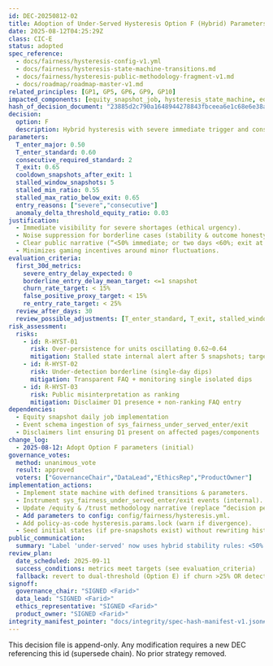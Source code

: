 ```yaml
---
id: DEC-20250812-02
title: Adoption of Under‑Served Hysteresis Option F (Hybrid) Parameters
date: 2025-08-12T04:25:29Z
class: CIC-E
status: adopted
spec_reference:
  - docs/fairness/hysteresis-config-v1.yml
  - docs/fairness/hysteresis-state-machine-transitions.md
  - docs/fairness/hysteresis-public-methodology-fragment-v1.md
  - docs/roadmap/roadmap-master-v1.md
related_principles: [GP1, GP5, GP6, GP9, GP10]
impacted_components: [equity_snapshot_job, hysteresis_state_machine, equity_page, trust_page_methodology, hero_equity_card, analytics_events(sys_fairness_*), risk_dashboard]
hash_of_decision_document: "23885d2c790a1648944278843fbceea6e1c68e6e38a47acf03c2e98554b3d47f"   # sealed SHA256
decision:
  option: F
  description: Hybrid hysteresis with severe immediate trigger and consecutive borderline confirmation, plus elevated exit threshold and cooldown.
parameters:
  T_enter_major: 0.50
  T_enter_standard: 0.60
  consecutive_required_standard: 2
  T_exit: 0.65
  cooldown_snapshots_after_exit: 1
  stalled_window_snapshots: 5
  stalled_min_ratio: 0.55
  stalled_max_ratio_below_exit: 0.65
  entry_reasons: ["severe","consecutive"]
  anomaly_delta_threshold_equity_ratio: 0.03
justification:
  - Immediate visibility for severe shortages (ethical urgency).
  - Noise suppression for borderline cases (stability & outcome honesty).
  - Clear public narrative (“<50% immediate; or two days <60%; exit at ≥65%”).
  - Minimizes gaming incentives around minor fluctuations.
evaluation_criteria:
  first_30d_metrics:
    severe_entry_delay_expected: 0
    borderline_entry_delay_mean_target: <=1 snapshot
    churn_rate_target: < 15%
    false_positive_proxy_target: < 15%
    re_entry_rate_target: < 25%
  review_after_days: 30
  review_possible_adjustments: [T_enter_standard, T_exit, stalled_window_snapshots]
risk_assessment:
  risks:
    - id: R-HYST-01
      risk: Over-persistence for units oscillating 0.62–0.64
      mitigation: Stalled state internal alert after 5 snapshots; targeted follow-up
    - id: R-HYST-02
      risk: Under-detection borderline (single-day dips)
      mitigation: Transparent FAQ + monitoring single isolated dips
    - id: R-HYST-03
      risk: Public misinterpretation as ranking
      mitigation: Disclaimer D1 presence + non-ranking FAQ entry
dependencies:
  - Equity snapshot daily job implementation
  - Event schema ingestion of sys_fairness_under_served_enter/exit
  - Disclaimers lint ensuring D1 present on affected pages/components
change_log:
  - 2025-08-12: Adopt Option F parameters (initial)
governance_votes:
  method: unanimous_vote
  result: approved
  voters: ["GovernanceChair","DataLead","EthicsRep","ProductOwner"]
implementation_actions:
  - Implement state machine with defined transitions & parameters.
  - Instrument sys_fairness_under_served_enter/exit events (internal).
  - Update /equity & /trust methodology narrative (replace “decision pending”).
  - Add parameters to config: config/fairness/hysteresis.yml.
  - Add policy-as-code hysteresis.params.lock (warn if divergence).
  - Seed initial states (if pre-snapshots exist) without rewriting history.
public_communication:
  summary: "Label 'under‑served' now uses hybrid stability rules: <50% immediate; otherwise needs two consecutive snapshots <60%; exit on ≥65%."
review_plan:
  date_scheduled: 2025-09-11
  success_conditions: metrics meet targets (see evaluation_criteria)
  fallback: revert to dual-threshold (Option E) if churn >25% OR detection delay severe >0
signoff:
  governance_chair: "SIGNED <Farid>"
  data_lead: "SIGNED <Farid>"
  ethics_representative: "SIGNED <Farid>"
  product_owner: "SIGNED <Farid>"
integrity_manifest_pointer: "docs/integrity/spec-hash-manifest-v1.json#files[id=DEC-20250812-02-hysteresis-adoption]"
---
```


This decision file is append-only. Any modification requires a new DEC referencing this id (supersede chain). No prior strategy removed.

